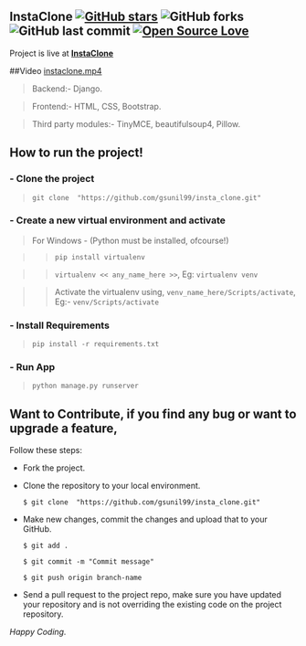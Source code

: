 ## InstaClone [![GitHub stars](https://img.shields.io/github/stars/gsunil99/insta_clone?style=social)](https://github.com/login?return_to=%2Fgsunil99%insta_clone) ![GitHub forks](https://img.shields.io/github/forks/gsunil99/insta_clone?style=social) ![GitHub last commit](https://img.shields.io/github/last-commit/gsunil99/insta_clone) [![Open Source Love](https://badges.frapsoft.com/os/v2/open-source.svg?v=103)](https://github.com/gsunil99/insta_clone)


Project is live at [**InstaClone**](https://sunilinstagram.pythonanywhere.com/)

##Video
[instaclone.mp4](https://user-images.githubusercontent.com/56781242/229135711-acb54bcf-4a13-40a9-8138-19c0101747c4.mp4)
> Backend:- Django.

> Frontend:- HTML, CSS, Bootstrap.

> Third party modules:- TinyMCE, beautifulsoup4, Pillow.


## How to run the project!
### - Clone the project
> ``` git clone  "https://github.com/gsunil99/insta_clone.git" ```
### - Create a new virtual environment and activate
> For Windows - (Python must be installed, ofcourse!)

>> ``` pip install virtualenv ```

>> ``` virtualenv << any_name_here >> ```, Eg: ``` virtualenv venv ```

 >> Activate the virtualenv using,
 ```venv_name_here/Scripts/activate```, Eg:- ```venv/Scripts/activate```
 
 ### - Install Requirements
 
 > ```pip install -r requirements.txt```
 
 ### - Run App
 > ```python manage.py runserver```
 
 ## Want to Contribute, if you find any bug or want to upgrade a feature,
Follow these steps:
- Fork the project.
- Clone the repository to your local environment.

    ```$ git clone  "https://github.com/gsunil99/insta_clone.git" ```
    
- Make new changes, commit the changes and upload that to your GitHub.

    `$ git add .`
    
    `$ git commit -m "Commit message" `
    
    `$ git push origin branch-name`
    
- Send a pull request to the project repo, make sure you have updated your repository and is not overriding the existing code on the project repository.

_Happy Coding._
